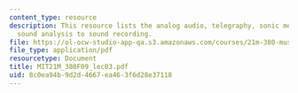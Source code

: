```yaml
---
content_type: resource
description: This resource lists the analog audio, telegraphy, sonic messages and
  sound analysis to sound recording.
file: https://ol-ocw-studio-app-qa.s3.amazonaws.com/courses/21m-380-music-and-technology-contemporary-history-and-aesthetics-fall-2009/8c0ea94b9d2d4667ea463f6d28e37118_MIT21M_380F09_lec03.pdf
file_type: application/pdf
resourcetype: Document
title: MIT21M_380F09_lec03.pdf
uid: 8c0ea94b-9d2d-4667-ea46-3f6d28e37118
---
```

